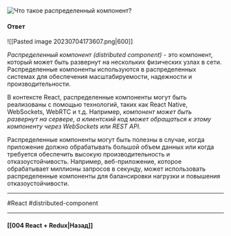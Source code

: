 ![Что такое распределенный компонент?](https://youtu.be/GZUy2i6QN7o?t=386)

#### Ответ

![[Pasted image 20230704173607.png|600]]

*Распределенный компонент (distributed component)* - это компонент, который может быть развернут на нескольких физических узлах в сети. Распределенные компоненты используются в распределенных системах для обеспечения масштабируемости, надежности и производительности.

В контексте React, распределенные компоненты могут быть реализованы с помощью технологий, таких как React Native, WebSockets, WebRTC и т.д. Например, *компонент может быть развернут на сервере, а клиентский код может обращаться к этому компоненту через WebSockets или REST API.*

Распределенные компоненты могут быть полезны в случае, когда приложение должно обрабатывать большой объем данных или когда требуется обеспечить высокую производительность и отказоустойчивость. Например, веб-приложение, которое обрабатывает миллионы запросов в секунду, может использовать распределенные компоненты для балансировки нагрузки и повышения отказоустойчивости.

____
#React #distributed-component

____

#### [[004 React + Redux|Назад]]